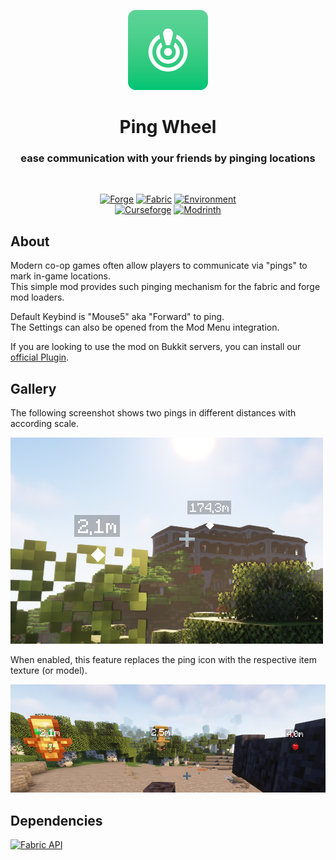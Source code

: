 <p align="center" style="text-align: center">
  <a href="https://github.com/LukenSkyne/Minecraft-Ping-Wheel">
    <img alt="Ping Wheel Logo" src=".github/icon.png" width="128" height="128" />
  </a>
</p>

<h1 align="center">Ping Wheel</h1>
<h3 align="center">ease communication with your friends by pinging locations</h3>
<br>

<div align="center">

<a href="#">![Forge](https://luken.cc/badges/forge)</a>
<a href="#">![Fabric](https://luken.cc/badges/fabric)</a>
<a href="#">![Environment](https://luken.cc/badges/environment)</a>  
<a href="https://www.curseforge.com/minecraft/mc-mods/ping-wheel">![Curseforge](https://luken.cc/badges/curseforge/734339)</a>
<a href="https://modrinth.com/mod/ping-wheel">![Modrinth](https://luken.cc/badges/modrinth/QQXAdCzh)</a>

</div>

## About

Modern co-op games often allow players to communicate via "pings" to mark in-game locations.  
This simple mod provides such pinging mechanism for the fabric and forge mod loaders.

Default Keybind is "Mouse5" aka "Forward" to ping.  
The Settings can also be opened from the Mod Menu integration.

If you are looking to use the mod on Bukkit servers, you can install
our [official Plugin](https://github.com/RXJpaw/Minecraft-Ping-Wheel-Plugin/).

## Gallery

The following screenshot shows two pings in different distances with according scale.

<img src=".github/in-game-screenshot.png" alt="In-Game">

When enabled, this feature replaces the ping icon with the respective item texture (or model).

<img src=".github/item-icon-showcase.png" alt="Item-Icons">

## Dependencies

<p>
  <a href="https://github.com/FabricMC/fabric">
    <img alt="Fabric API" height="56" src="https://cdn.jsdelivr.net/npm/@intergrav/devins-badges@3/assets/cozy/requires/fabric-api_vector.svg">
  </a>
</p>
